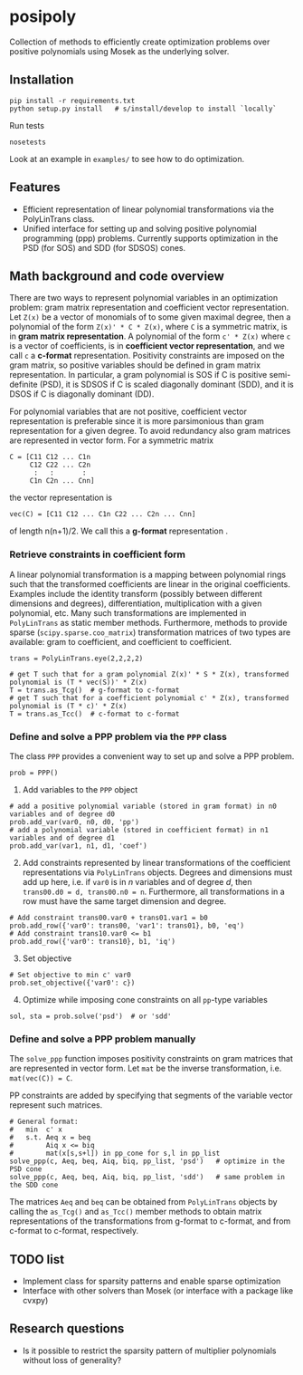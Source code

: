 # posipoly

Collection of methods to efficiently create optimization problems over positive polynomials using Mosek as the underlying solver.

## Installation

```
pip install -r requirements.txt
python setup.py install   # s/install/develop to install `locally`
```

Run tests

```
nosetests
```

Look at an example in `examples/` to see how to do optimization.

## Features

 - Efficient representation of linear polynomial transformations via the PolyLinTrans class.
 - Unified interface for setting up and solving positive polynomial programming (ppp) problems. Currently supports optimization in the PSD (for SOS) and SDD (for SDSOS) cones.

## Math background and code overview

There are two ways to represent polynomial variables in an optimization problem: gram matrix representation and coefficient vector representation. Let `Z(x)` be a vector of monomials of to some given maximal degree, then a polynomial of the form `Z(x)' * C * Z(x)`, where `C` is a symmetric matrix, is in **gram matrix representation**. A polynomial of the form `c' * Z(x)` where `c` is a vector of coefficients, is in **coefficient vector representation**, and we call `c` a **c-format** representation. Positivity constraints are imposed on the gram matrix, so positive variables should be defined in gram matrix representation. In particular, a gram polynomial is SOS if C is positive semi-definite (PSD), it is SDSOS if C is scaled diagonally dominant (SDD), and it is DSOS if C is diagonally dominant (DD).

For polynomial variables that are not positive, coefficient vector representation is preferable since it is more parsimonious than gram representation for a given degree. To avoid redundancy also gram matrices are represented in vector form. For a symmetric matrix
```
C = [C11 C12 ... C1n
     C12 C22 ... C2n
      :   :       :
     C1n C2n ... Cnn]
```
the vector representation is
```
vec(C) = [C11 C12 ... C1n C22 ... C2n ... Cnn] 
```
of length n(n+1)/2. We call this a **g-format** representation
.

### Retrieve constraints in coefficient form

A linear polynomial transformation is a mapping between polynomial rings such that the transformed coefficients are linear in the original coefficients. Examples include the identity transform (possibly between different dimensions and degrees), differentiation, multiplication with a given polynomial, etc. Many such transformations are implemented in `PolyLinTrans` as static member methods. Furthermore, methods to provide sparse (`scipy.sparse.coo_matrix`) transformation matrices of two types are available: gram to coefficient, and coefficient to coefficient.
```
trans = PolyLinTrans.eye(2,2,2,2)

# get T such that for a gram polynomial Z(x)' * S * Z(x), transformed polynomial is (T * vec(S))' * Z(x)
T = trans.as_Tcg()  # g-format to c-format
# get T such that for a coefficient polynomial c' * Z(x), transformed polynomial is (T * c)' * Z(x)
T = trans.as_Tcc()  # c-format to c-format
```

### Define and solve a PPP problem via the `PPP` class

The class `PPP` provides a convenient way to set up and solve a PPP problem.

```
prob = PPP()
```

 1. Add variables to the `PPP` object
```
# add a positive polynomial variable (stored in gram format) in n0 variables and of degree d0
prob.add_var(var0, n0, d0, 'pp')   
# add a polynomial variable (stored in coefficient format) in n1 variables and of degree d1  
prob.add_var(var1, n1, d1, 'coef')   

```
 2. Add constraints represented by linear transformations of the coefficient representations via `PolyLinTrans` objects. Degrees and dimensions must add up here, i.e. if `var0` is in $n$ variables and of degree $d$, then `trans00.d0 = d, trans00.n0 = n`. Furthermore, all transformations in a row must have the same target dimension and degree.
```
# Add constraint trans00.var0 + trans01.var1 = b0
prob.add_row({'var0': trans00, 'var1': trans01}, b0, 'eq')
# Add constraint trans10.var0 <= b1
prob.add_row({'var0': trans10}, b1, 'iq')
```
 3. Set objective
```
# Set objective to min c' var0
prob.set_objective({'var0': c})
```
 4. Optimize while imposing cone constraints on all `pp`-type variables 
```
sol, sta = prob.solve('psd')  # or 'sdd'
```

### Define and solve a PPP problem manually

The `solve_ppp` function imposes positivity constraints on gram matrices that are represented in vector form. Let `mat` be the inverse transformation, i.e. `mat(vec(C)) = C`. 

PP constraints are added by specifying that segments of the variable vector represent such matrices. 

```
# General format:
#   min  c' x   
#   s.t. Aeq x = beq
#        Aiq x <= biq
#        mat(x[s,s+l]) in pp_cone for s,l in pp_list
solve_ppp(c, Aeq, beq, Aiq, biq, pp_list, 'psd')   # optimize in the PSD cone
solve_ppp(c, Aeq, beq, Aiq, biq, pp_list, 'sdd')   # same problem in the SDD cone
```
The matrices `Aeq` and `beq` can be obtained from `PolyLinTrans` objects by calling the `as_Tcg()` and `as_Tcc()` member methods to obtain matrix representations of the transformations from g-format to c-format, and from c-format to c-format, respectively.

## TODO list

 - Implement class for sparsity patterns and enable sparse optimization
 - Interface with other solvers than Mosek (or interface with a package like cvxpy)

## Research questions

 - Is it possible to restrict the sparsity pattern of multiplier polynomials without loss of generality?
